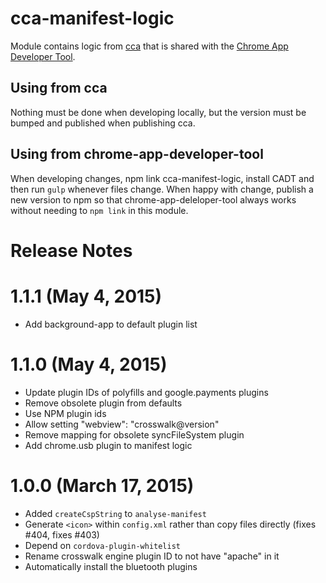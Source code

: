 # cca-manifest-logic

Module contains logic from [cca](https://www.npmjs.org/package/cca) that is
shared with the [Chrome App Developer Tool](https://github.com/MobileChromeApps/chrome-app-developer-tool/).

## Using from cca

Nothing must be done when developing locally, but the version must be bumped
and published when publishing cca.

## Using from chrome-app-developer-tool

When developing changes, npm link cca-manifest-logic, install CADT and then run `gulp`
whenever files change. When happy with change, publish a new version to npm so that
chrome-app-deleloper-tool always works without needing to `npm link` in this module.

# Release Notes

# 1.1.1 (May 4, 2015)
* Add background-app to default plugin list

# 1.1.0 (May 4, 2015)
* Update plugin IDs of polyfills and google.payments plugins
* Remove obsolete plugin from defaults
* Use NPM plugin ids
* Allow setting "webview": "crosswalk@version"
* Remove mapping for obsolete syncFileSystem plugin
* Add chrome.usb plugin to manifest logic

# 1.0.0 (March 17, 2015)
* Added `createCspString` to `analyse-manifest`
* Generate `<icon>` within `config.xml` rather than copy files directly (fixes #404, fixes #403)
* Depend on `cordova-plugin-whitelist`
* Rename crosswalk engine plugin ID to not have "apache" in it
* Automatically install the bluetooth plugins
